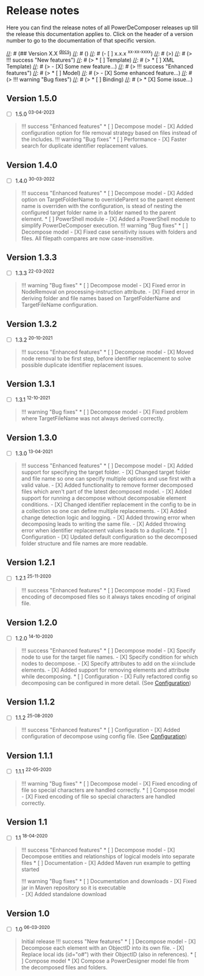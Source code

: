 # Release notes

Here you can find the release notes of all PowerDeComposer releases up till the release this documentation applies to.
Click on the header of a version number to go to the documentation of that specific version.

[//]: # (Use the following example to create the release notes for a new release.)
[//]: # ()
[//]: # (## Version X.X <sup>[docs](../X.X/)</sup>)
[//]: # ()
[//]: # (- [ ] x.x.x <sup>xx-xx-xxxx</sup>)
[//]: # (>)
[//]: # (> !!! success "New features")
[//]: # (>     * [ ] Template)
[//]: # (>         * [ ] XML Template)
[//]: # (>             - [X] Some new feature...)
[//]: # (> !!! success "Enhanced features")
[//]: # (>     * [ ] Model)
[//]: # (>         - [X] Some enhanced feature...)
[//]: # (> !!! warning "Bug fixes")
[//]: # (>     * [ ] Binding)
[//]: # (>         * [X] Some issue...)

## Version 1.5.0

- [ ] 1.5.0 <sup>03-04-2023</sup>
> !!! success "Enhanced features"
>     * [ ] Decompose model
>         - [X] Added configuration option for file removal strategy based on files instead of the includes.
> !!! warning "Bug fixes"
>     * [ ] Performance
>         - [X] Faster search for duplicate identifier replacement values.

## Version 1.4.0

- [ ] 1.4.0 <sup>30-03-2022</sup>
> !!! success "Enhanced features"
>     * [ ] Decompose model
>         - [X] Added option on TargetFolderName to overrideParent so the parent element name is overriden with the configuration, is stead of nesting the configured target folder name in a folder named to the parent element.
>     * [ ] PowerShell module
>         - [X] Added a PowerShell module to simplify PowerDeComposer execution.
> !!! warning "Bug fixes"
>     * [ ] Decompose model
>         - [X] Fixed case sensitivity issues with folders and files. All filepath compares are now case-insensitive.

## Version 1.3.3

- [ ] 1.3.3 <sup>22-03-2022</sup>
> !!! warning "Bug fixes"
>     * [ ] Decompose model
>         - [X] Fixed error in NodeRemoval on processing-instruction attribute.
>         - [X] Fixed error in deriving folder and file names based on TargetFolderName and TargetFileName configuration.

## Version 1.3.2

- [ ] 1.3.2 <sup>20-10-2021</sup>
> !!! success "Enhanced features"
>     * [ ] Decompose model
>         - [X] Moved node removal to be first step, before identifier replacement to solve possible duplicate identifier replacement issues.

## Version 1.3.1

- [ ] 1.3.1 <sup>12-10-2021</sup>
> !!! warning "Bug fixes"
>     * [ ] Decompose model
>         - [X] Fixed problem where TargetFileName was not always derived correctly.

## Version 1.3.0

- [ ] 1.3.0 <sup>13-04-2021</sup>
> !!! success "Enhanced features"
>     * [ ] Decompose model
>         - [X] Added support for specifying the target folder.
>         - [X] Changed target folder and file name so one can specify multiple options and use first with a valid value.
>         - [X] Added functionality to remove former decomposed files which aren't part of the latest decomposed model.
>         - [X] Added support for running a decompose without decomposable element conditions.
>         - [X] Changed identifier replacement in the config to be in a collection so one can define multiple replacements.
>         - [X] Added change detection logic and logging.
>         - [X] Added throwing error when decomposing leads to writing the same file.
>         - [X] Added throwing error when identifier replacement values leads to a duplicate.
>     * [ ] Configuration
>         - [X] Updated default configuration so the decomposed folder structure and file names are more readable.

## Version 1.2.1

- [ ] 1.2.1 <sup>25-11-2020</sup>
> !!! success "Enhanced features"
>     * [ ] Decompose model
>         - [X] Fixed encoding of decomposed files so it always takes encoding of original file.

## Version 1.2.0

- [ ] 1.2.0 <sup>14-10-2020</sup>
> !!! success "Enhanced features"
>     * [ ] Decompose model
>         - [X] Specify node to use for the target file names.
>         - [X] Specify condition for which nodes to decompose.
>         - [X] Specify attributes to add on the xi:include elements.
>         - [X] Added support for removing elements and attribute while decomposing.
>     * [ ] Configuration
>         - [X] Fully refactored config so decomposing can be configured in more detail. (See [Configuration](Configuration.md))

## Version 1.1.2

- [ ] 1.1.2 <sup>25-08-2020</sup>
> !!! success "Enhanced features"
>     * [ ] Configuration
>         - [X] Added configuration of decompose using config file. (See [Configuration](Configuration.md))

## Version 1.1.1

- [ ] 1.1.1 <sup>22-05-2020</sup>
> !!! warning "Bug fixes"
>     * [ ] Decompose model
>         - [X] Fixed encoding of file so special characters are handled correctly.
>     * [ ] Compose model
>         - [X] Fixed encoding of file so special characters are handled correctly.

## Version 1.1

- [ ] 1.1 <sup>18-04-2020</sup>
> !!! success "Enhanced features"
>     * [ ] Decompose model
>         - [X] Decompose entities and relationships of logical models into separate files
>     * [ ] Documentation
>         - [X] Added Maven run example to getting started
>
> !!! warning "Bug fixes"
>     * [ ] Documentation and downloads
>         - [X] Fixed jar in Maven repository so it is executable        
>         - [X] Added standalone download

## Version 1.0

- [ ] 1.0 <sup>06-03-2020</sup>
> Initial release
> !!! success "New features"
>     * [ ] Decompose model
>         - [X] Decompose each element with an ObjectID into its own file.
>         - [X] Replace local ids (id="o#") with their ObjectID (also in references).
>     * [ ] Compose model
>         * [X] Compose a PowerDesigner model file from the decomposed files and folders.